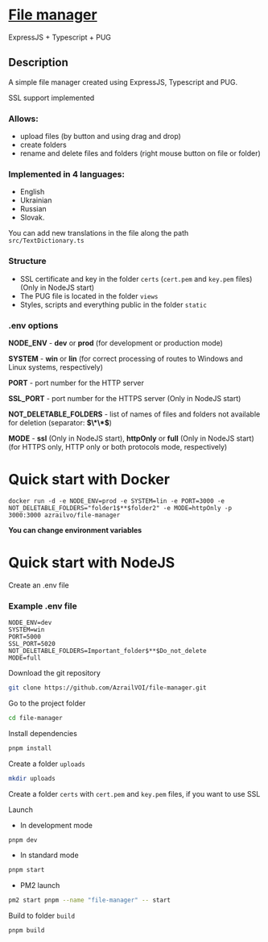 # [File manager](https://github.com/AzrailVOI/file-manager)
ExpressJS + Typescript + PUG

## Description
A simple file manager created using ExpressJS, Typescript and PUG.

SSL support implemented

### Allows:
- upload files (by button and using drag and drop)
- create folders
- rename and delete files and folders (right mouse button on file or folder)

### Implemented in 4 languages: 
- English
- Ukrainian
- Russian
- Slovak. 

You can add new translations in the file along the path `src/TextDictionary.ts`

### Structure
- SSL certificate and key in the folder `certs` (`cert.pem` and `key.pem` files) (Only in NodeJS start)
- The PUG file is located in the folder `views`
- Styles, scripts and everything public in the folder `static`

### .env options
**NODE_ENV** - **dev** or **prod** (for development or production mode)

**SYSTEM** - **win** or **lin** (for correct processing of routes to Windows and Linux systems, respectively)

**PORT** - port number for the HTTP server

**SSL_PORT** - port number for the HTTPS server (Only in NodeJS start)

**NOT_DELETABLE_FOLDERS** - list of names of files and folders not available for deletion (separator: **$\*\*$**)

**MODE** - **ssl** (Only in NodeJS start), **httpOnly** or **full** (Only in NodeJS start) (for HTTPS only, HTTP only or both protocols mode, respectively)

# Quick start with Docker

```shell
docker run -d -e NODE_ENV=prod -e SYSTEM=lin -e PORT=3000 -e NOT_DELETABLE_FOLDERS="folder1$**$folder2" -e MODE=httpOnly -p 3000:3000 azrailvo/file-manager
```

**You can change environment variables**

# Quick start with NodeJS

Create an .env file

### Example .env file
````
NODE_ENV=dev
SYSTEM=win
PORT=5000
SSL_PORT=5020
NOT_DELETABLE_FOLDERS=Important_folder$**$Do_not_delete
MODE=full
````

Download the git repository
```sh
git clone https://github.com/AzrailVOI/file-manager.git
```
Go to the project folder
```sh
cd file-manager
```
Install dependencies
```sh
pnpm install
```
Create a folder `uploads`
```sh
mkdir uploads
```
Create a folder `certs` with `cert.pem` and `key.pem` files, if you want to use SSL

Launch
- In development mode
```sh
pnpm dev
```
- In standard mode
```sh
pnpm start
```
- PM2 launch
```sh
pm2 start pnpm --name "file-manager" -- start
```
Build to folder `build`
```sh
pnpm build
```
